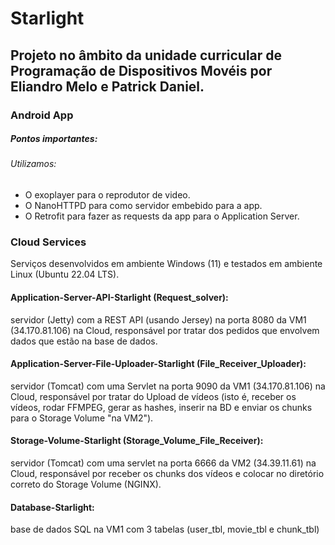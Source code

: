 # Starlight

## Projeto no âmbito da unidade curricular de Programação de Dispositivos Movéis por Eliandro Melo e Patrick Daniel.

### Android App
##### Pontos importantes:
###### Utilizamos:
- O exoplayer para o reprodutor de video.
- O NanoHTTPD para como servidor embebido para a app.
- O Retrofit para fazer as requests da app para o Application Server.  

### Cloud Services
Serviços desenvolvidos em ambiente Windows (11) e testados em ambiente Linux (Ubuntu 22.04 LTS).

#### Application-Server-API-Starlight (Request_solver): 
servidor (Jetty) com a REST API (usando Jersey) na porta 8080 da VM1 (34.170.81.106) na Cloud, responsável por tratar dos pedidos que envolvem dados que estão na base de dados.

#### Application-Server-File-Uploader-Starlight (File_Receiver_Uploader): 
servidor (Tomcat) com uma Servlet na porta 9090 da VM1 (34.170.81.106) na Cloud, responsável por tratar do Upload de vídeos (isto é, receber os vídeos, rodar FFMPEG, gerar as hashes, inserir na BD e enviar os chunks para o Storage Volume "na VM2").

#### Storage-Volume-Starlight (Storage_Volume_File_Receiver): 
servidor (Tomcat) com uma servlet na porta 6666 da VM2 (34.39.11.61) na Cloud, responsável por receber os chunks dos vídeos e colocar no diretório correto do Storage Volume (NGINX).

#### Database-Starlight: 
base de dados SQL na VM1 com 3 tabelas (user_tbl, movie_tbl e chunk_tbl)
